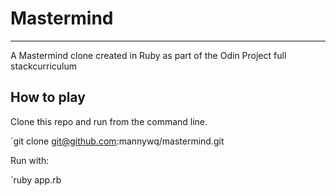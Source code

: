 # Mastermind
***
A Mastermind clone created in Ruby as part of the Odin Project full stackcurriculum

## How to play

Clone this repo and run from the command line.

`git clone git@github.com:mannywq/mastermind.git

Run with:

`ruby app.rb
